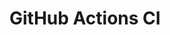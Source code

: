 # GitHub Actions CI































































































































































































































































































































































































































































































































































































































































































































































































